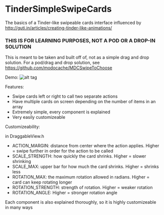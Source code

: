TinderSimpleSwipeCards
======================

The basics of a Tinder-like swipeable cards interface influenced by http://guti.in/articles/creating-tinder-like-animations/

### THIS IS FOR LEARNING PURPOSES, NOT A POD OR A DROP-IN SOLUTION

This is meant to be taken and built off of, not as a simple drag and drop solution.  For a pod/drag and drop solution, see https://github.com/modocache/MDCSwipeToChoose

Demo:
![alt tag](http://i.imgur.com/NwsgUcr.gif)

Features:
* Swipe cards left or right to call two separate actions
* Have multiple cards on screen depending on the number of items in an array
* Extremely simple, every component is explained
* Very easily customizeable


Customizeability:

in DraggableView.h

* ACTION_MARGIN: distance from center where the action applies. Higher = swipe further in order for the action to be called
* SCALE_STRENGTH: how quickly the card shrinks. Higher = slower shrinking
* SCALE_MAX: upper bar for how much the card shrinks. Higher = shrinks less
* ROTATION_MAX: the maximum rotation allowed in radians.  Higher = card can keep rotating longer
* ROTATION_STRENGTH: strength of rotation. Higher = weaker rotation
* ROTATION_ANGLE: Higher = stronger rotation angle

Each component is also explained thoroughly, so it is highly customizeable in many ways
